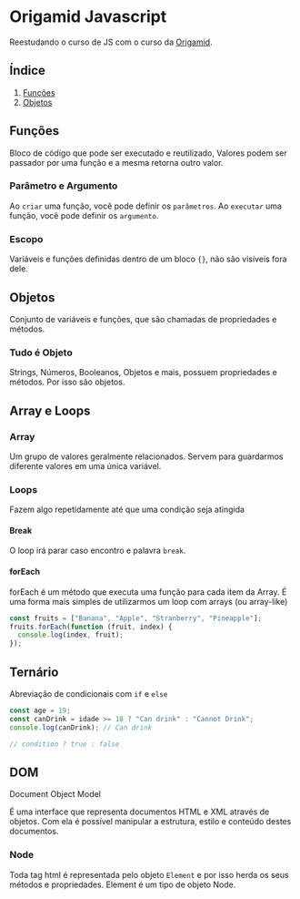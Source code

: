 # Origamid Javascript

Reestudando o curso de JS com o curso da [Origamid](https://www.origamid.com/slide/javascript-completo-es6/).

## Índice

1. [Funções](#funções)
2. [Objetos](#objetos)

## Funções

Bloco de código que pode ser executado e reutilizado, Valores podem ser passador por uma função e a mesma retorna outro valor.

### Parâmetro e Argumento

Ao `criar` uma função, você pode definir os `parâmetros`.
Ao `executar` uma função, você pode definir os `argumento`.

### Escopo

Variáveis e funções definidas dentro de um bloco `{}`, não são visíveis fora dele.

## Objetos

Conjunto de variáveis e funções, que são chamadas de propriedades e métodos.

### Tudo é Objeto

Strings, Números, Booleanos, Objetos e mais, possuem propriedades e métodos. Por isso são objetos.

## Array e Loops

### Array

Um grupo de valores geralmente relacionados. Servem para guardarmos diferente valores em uma única variável.

### Loops

Fazem algo repetidamente até que uma condição seja atingida

#### Break

O loop irá parar caso encontro e palavra `break`.

#### forEach

forEach é um método que executa uma função para cada item da Array. É uma forma mais simples de utilizarmos um loop com arrays (ou array-like)

```js
const fruits = ["Banana", "Apple", "Stranberry", "Pineapple"];
fruits.forEach(function (fruit, index) {
  console.log(index, fruit);
});
```

## Ternário

Abreviação de condicionais com `if` e `else`

```js
const age = 19;
const canDrink = idade >= 18 ? "Can drink" : "Cannot Drink";
console.log(canDrink); // Can drink

// condition ? true : false
```

## DOM

Document Object Model

É uma interface que representa documentos HTML e XML através de objetos. Com ela é possível manipular a estrutura, estilo e conteúdo destes documentos.

### Node

Toda tag html é representada pelo objeto `Element` e por isso herda os seus métodos e propriedades. Element é um tipo de objeto Node.
